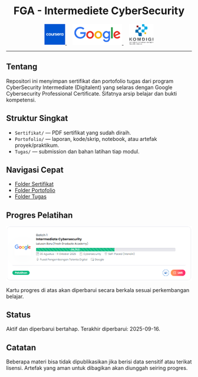 

<h1 align="center">FGA - Intermediete CyberSecurity </h1>

<p align="center">
    <a href="">
		<img src="./img/coursera.png" alt="Coursera" height="56" />
	</a>
	&nbsp;&nbsp;&nbsp;
	<a href="">
		<img src="./img/google.png" alt="Google" height="56" />
	</a>
	&nbsp;&nbsp;&nbsp;
	<a href="">
		<img src="./img/komdigi.png" alt="Kominfo Digitalent" height="56" />
	</a>
</p>

---

## Tentang
Repositori ini menyimpan sertifikat dan portofolio tugas dari program CyberSecurity Intermediate (Digitalent) yang selaras dengan Google Cybersecurity Professional Certificate. Sifatnya arsip belajar dan bukti kompetensi.

## Struktur Singkat
- `Sertifikat/` — PDF sertifikat yang sudah diraih.
- `Portofolio/` — laporan, kode/skrip, notebook, atau artefak proyek/praktikum.
- `Tugas/` — submission dan bahan latihan tiap modul.

## Navigasi Cepat
- [Folder Sertifikat](./Sertifikat/)
- [Folder Portofolio](./Portofolio/)
- [Folder Tugas](./Tugas/)

## Progres Pelatihan
<p align="center">
	<img src="./img/Progres.png" alt="Progres pelatihan Digitalent x Google Cybersecurity" width="720" />
  
</p>
Kartu progres di atas akan diperbarui secara berkala sesuai perkembangan belajar.

## Status
Aktif dan diperbarui bertahap. Terakhir diperbarui: 2025-09-16.

## Catatan
Beberapa materi bisa tidak dipublikasikan jika berisi data sensitif atau terikat lisensi. Artefak yang aman untuk dibagikan akan diunggah seiring progres.
